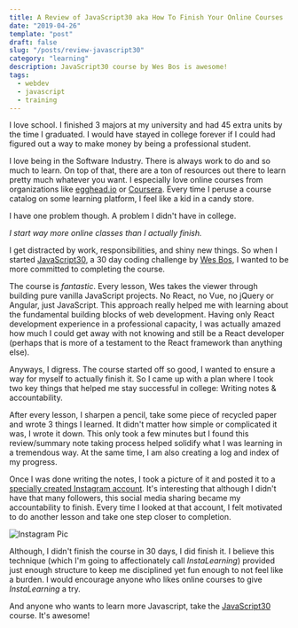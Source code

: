 ```yaml
---
title: A Review of JavaScript30 aka How To Finish Your Online Courses
date: "2019-04-26"
template: "post"
draft: false
slug: "/posts/review-javascript30"
category: "learning"
description: JavaScript30 course by Wes Bos is awesome! 
tags: 
  - webdev
  - javascript
  - training
---
```


I love school.  I finished 3 majors at my university and had 45 extra units by the time I graduated.  I would have stayed in college forever if I could had figured out a way to make money by being a professional student.  

I love being in the Software Industry.  There is always work to do and so much to learn.  On top of that, there are a ton of resources out there to learn pretty much whatever you want.  I especially love online courses from organizations like [egghead.io](https://egghead.io/) or [Coursera](https://www.coursera.org/). Every time I peruse a course catalog on some learning platform, I feel like a kid in a candy store.    

I have one problem though.  A problem I didn't have in college.        

*I start way more online classes than I actually finish.*   

I get distracted by work, responsibilities, and shiny new things.  So when I started [JavaScript30](https://javascript30.com/), a 30 day coding challenge by [Wes Bos](https://twitter.com/wesbos), I wanted to be more committed to completing the course.

The course is *fantastic*.  Every lesson, Wes takes the viewer through building pure vanilla JavaScript projects.  No React, no Vue, no jQuery or Angular, just JavaScript.  This approach really helped me with learning about the fundamental building blocks of web development.  Having only React development experience in a professional capacity, I was actually amazed how much I could get away with not knowing and still be a React developer (perhaps that is more of a testament to the React framework than anything else).   

Anyways, I digress.  The course started off so good, I wanted to ensure a way for myself to actually finish it.  So I came up with a plan where I took two key things that helped me stay successful in college: Writing notes & accountability.

After every lesson, I sharpen a pencil, take some piece of recycled paper and wrote 3 things I learned.  It didn't matter how simple or complicated it was, I wrote it down.  This only took a few minutes but I found this review/summary note taking process helped solidify what I was learning in a tremendous way. At the same time, I am also creating a log and index of my progress.    

Once I was done writing the notes, I took a picture of it and posted it to a [specially created Instagram account](https://www.instagram.com/grepliz/).  It's interesting that although I didn't have that many followers, this social media sharing became my accountability to finish.  Every time I looked at that account, I felt motivated to do another lesson and take one step closer to completion.  


![Instagram Pic](/media/instagram_preview.png)    

Although, I didn't finish the course in 30 days, I did finish it. I believe this technique (which I'm going to affectionately call *InstaLearning*) provided just enough structure to keep me disciplined yet fun enough to not feel like a burden.  I would encourage anyone who likes online courses to give *InstaLearning* a try.  

And anyone who wants to learn more Javascript, take the [JavaScript30](https://javascript30.com/) course. It's awesome!

